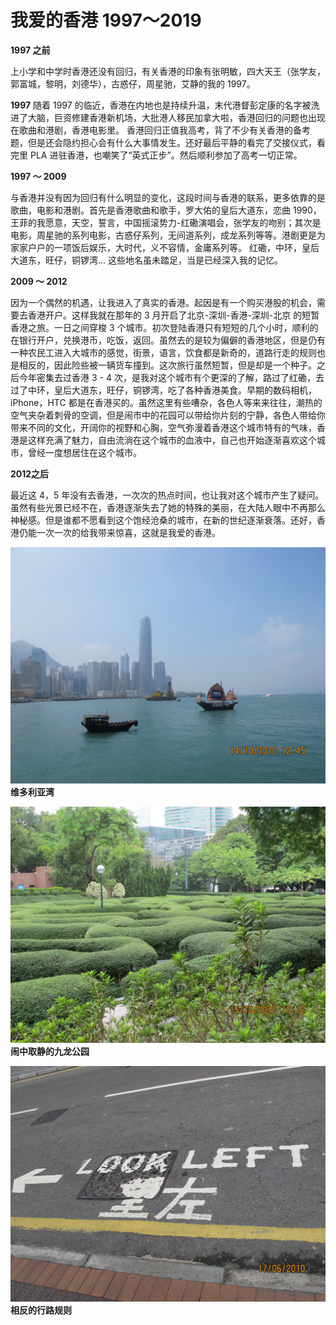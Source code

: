 # 我爱的香港 1997～2019

**1997 之前**

上小学和中学时香港还没有回归，有关香港的印象有张明敏，四大天王（张学友，郭富城，黎明，刘德华），古惑仔，周星驰，艾静的我的 1997。

**1997**
随着 1997 的临近，香港在内地也是持续升温，末代港督彭定康的名字被洗进了大脑，巨资修建香港新机场，大批港人移民加拿大啦，香港回归的问题也出现在歌曲和港剧，香港电影里。 香港回归正值我高考，背了不少有关香港的备考题，但是还会隐约担心会有什么大事情发生。还好最后平静的看完了交接仪式，看完里 PLA 进驻香港，也嘲笑了“英式正步”。然后顺利参加了高考一切正常。

**1997 ～ 2009**

与香港并没有因为回归有什么明显的变化，这段时间与香港的联系，更多依靠的是歌曲，电影和港剧。首先是香港歌曲和歌手，罗大佑的皇后大道东，恋曲 1990，王菲的我愿意，天空，誓言，中国摇滚势力-红磡演唱会，张学友的吻别；其次是电影，周星驰的系列电影，古惑仔系列，无间道系列，成龙系列等等。港剧更是为家家户户的一项饭后娱乐，大时代，义不容情，金庸系列等。
红磡，中环，皇后大道东，旺仔，铜锣湾... 这些地名虽未踏足，当是已经深入我的记忆。

**2009 ～ 2012**

因为一个偶然的机遇，让我进入了真实的香港。起因是有一个购买港股的机会，需要去香港开户。这样我就在那年的 3 月开启了北京-深圳-香港-深圳-北京 的短暂香港之旅。一日之间穿梭 3 个城市。初次登陆香港只有短短的几个小时，顺利的在银行开户，兑换港币，吃饭，返回。虽然去的是较为偏僻的香港地区，但是仍有一种农民工进入大城市的感觉，街景，语言，饮食都是新奇的，道路行走的规则也是相反的，因此险些被一辆货车撞到。这次旅行虽然短暂，但是却是一个种子。之后今年密集去过香港 3 - 4 次，是我对这个城市有个更深的了解，路过了红磡，去过了中环，皇后大道东，旺仔，铜锣湾，吃了各种香港美食。早期的数码相机， iPhone，HTC 都是在香港买的。虽然这里有些嘈杂，各色人等来来往往，潮热的空气夹杂着刺骨的空调，但是闹市中的花园可以带给你片刻的宁静，各色人带给你带来不同的文化，开阔你的视野和心胸，空气弥漫着香港这个城市特有的气味，香港是这样充满了魅力，自由流淌在这个城市的血液中，自己也开始逐渐喜欢这个城市，曾经一度想居住在这个城市。

**2012之后**

最近这 4，5 年没有去香港，一次次的热点时间，也让我对这个城市产生了疑问。虽然有些光景已经不在，香港逐渐失去了她的特殊的美丽，在大陆人眼中不再那么神秘感。但是谁都不愿看到这个饱经沧桑的城市，在新的世纪逐渐衰落。还好，香港仍能一次一次的给我带来惊喜，这就是我爱的香港。

![HK1.jpg](data/HK1.jpg)
**维多利亚湾**

![HK2.jpg](data/HK2.jpg)
**闹中取静的九龙公园**

![HK2.jpg](data/HK3.jpg)
**相反的行路规则**
